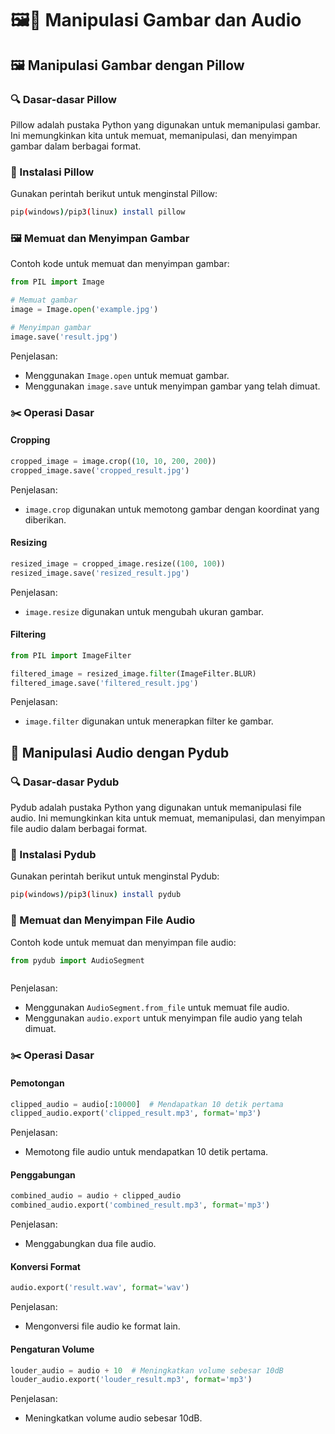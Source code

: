 # 🖼️🎵 Manipulasi Gambar dan Audio

## 🖼️ Manipulasi Gambar dengan Pillow

### 🔍 Dasar-dasar Pillow

Pillow adalah pustaka Python yang digunakan untuk memanipulasi gambar. Ini memungkinkan kita untuk memuat, memanipulasi, dan menyimpan gambar dalam berbagai format.

### 💾 Instalasi Pillow

Gunakan perintah berikut untuk menginstal Pillow:

```bash
pip(windows)/pip3(linux) install pillow
```

### 🖼️ Memuat dan Menyimpan Gambar

Contoh kode untuk memuat dan menyimpan gambar:

```python
from PIL import Image

# Memuat gambar
image = Image.open('example.jpg')

# Menyimpan gambar
image.save('result.jpg')
```

Penjelasan:

- Menggunakan `Image.open` untuk memuat gambar.
- Menggunakan `image.save` untuk menyimpan gambar yang telah dimuat.

### ✂️ Operasi Dasar

#### Cropping

```python
cropped_image = image.crop((10, 10, 200, 200))
cropped_image.save('cropped_result.jpg')
```

Penjelasan:

- `image.crop` digunakan untuk memotong gambar dengan koordinat yang diberikan.

#### Resizing

```python
resized_image = cropped_image.resize((100, 100))
resized_image.save('resized_result.jpg')
```

Penjelasan:

- `image.resize` digunakan untuk mengubah ukuran gambar.

#### Filtering

```python
from PIL import ImageFilter

filtered_image = resized_image.filter(ImageFilter.BLUR)
filtered_image.save('filtered_result.jpg')
```

Penjelasan:

- `image.filter` digunakan untuk menerapkan filter ke gambar.

## 🎵 Manipulasi Audio dengan Pydub

### 🔍 Dasar-dasar Pydub

Pydub adalah pustaka Python yang digunakan untuk memanipulasi file audio. Ini memungkinkan kita untuk memuat, memanipulasi, dan menyimpan file audio dalam berbagai format.

### 💾 Instalasi Pydub

Gunakan perintah berikut untuk menginstal Pydub:

```bash
pip(windows)/pip3(linux) install pydub
```

### 🎵 Memuat dan Menyimpan File Audio

Contoh kode untuk memuat dan menyimpan file audio:

```python
from pydub import AudioSegment



```

Penjelasan:

- Menggunakan `AudioSegment.from_file` untuk memuat file audio.
- Menggunakan `audio.export` untuk menyimpan file audio yang telah dimuat.

### ✂️ Operasi Dasar

#### Pemotongan

```python
clipped_audio = audio[:10000]  # Mendapatkan 10 detik pertama
clipped_audio.export('clipped_result.mp3', format='mp3')
```

Penjelasan:

- Memotong file audio untuk mendapatkan 10 detik pertama.

#### Penggabungan

```python
combined_audio = audio + clipped_audio
combined_audio.export('combined_result.mp3', format='mp3')
```

Penjelasan:

- Menggabungkan dua file audio.

#### Konversi Format

```python
audio.export('result.wav', format='wav')
```

Penjelasan:

- Mengonversi file audio ke format lain.

#### Pengaturan Volume

```python
louder_audio = audio + 10  # Meningkatkan volume sebesar 10dB
louder_audio.export('louder_result.mp3', format='mp3')
```

Penjelasan:

- Meningkatkan volume audio sebesar 10dB.
